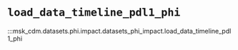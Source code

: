 # `load_data_timeline_pdl1_phi`

:::msk_cdm.datasets.phi.impact.datasets_phi_impact.load_data_timeline_pdl1_phi
